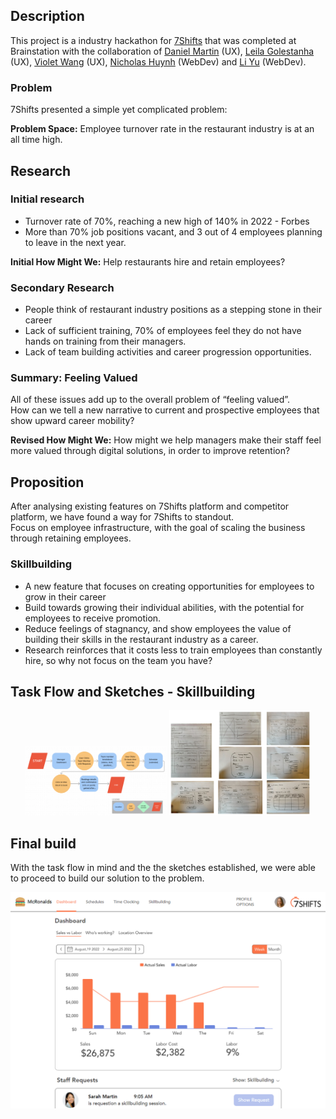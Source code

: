 ## Description

This project is a industry hackathon for [7Shifts](https://www.7shifts.com/) that was completed at Brainstation with the collaboration of [Daniel Martin](https://www.linkedin.com/in/danieljcmartin/) (UX), [Leila Golestanha](https://www.linkedin.com/in/leilagolestanha/) (UX), [Violet Wang](https://www.linkedin.com/in/violetcwang/) (UX), [Nicholas Huynh](https://www.linkedin.com/in/nickhuynhq/) (WebDev) and [Li Yu](https://www.linkedin.com/in/li-yu-developer/) (WebDev).

### Problem

7Shifts presented a simple yet complicated problem:

**Problem Space:** Employee turnover rate in the restaurant industry is at an all time high.

## Research

### Initial research

* Turnover rate of 70%, reaching a new high of 140% in 2022 - Forbes
* More than 70% job positions vacant, and 3 out of 4 employees planning to leave in the next year. 

**Initial How Might We:** Help restaurants hire and retain employees?

### Secondary Research

* People think of restaurant industry positions as a stepping stone in their career 
* Lack of sufficient training, 70% of employees feel they do not have hands on training from their managers.
* Lack of team building activities and career progression opportunities.

### Summary: Feeling Valued

All of these issues add up to the overall problem of “feeling valued”.  
How can we tell a new narrative to current and prospective employees that show upward career mobility?


**Revised How Might We:** How might we help managers make their staff feel more valued through digital solutions, in order to improve retention?

## Proposition

After analysing existing features on 7Shifts platform and competitor platform, we have found a way for 7Shifts to standout.  
Focus on employee infrastructure, with the goal of scaling the business through retaining employees.

### Skillbuilding

* A new feature that focuses on creating opportunities for employees to grow in their career
* Build towards growing their individual abilities, with the potential for employees to receive promotion.
* Reduce feelings of stagnancy, and show employees the value of building their skills in the restaurant industry as a career.
* Research reinforces that it costs less to train employees than constantly hire, so why not focus on the team you have?

## Task Flow and Sketches - Skillbuilding

<p align="center">
  <img src="./src/assets/images/7shifts-hackathon-taskflow.png" width="45%" />
  <img src="./src/assets/images/7shifts-hackathon-sketches.png" width="45%" /> 
</p>

## Final build

With the task flow in mind and the the sketches established, we were able to proceed to build our solution to the problem.

<kbd>![demo](./src/assets/images/7shifts-hackathon-preview.png?raw=true)</kbd>
